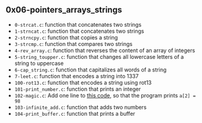 ## 0x06-pointers_arrays_strings

- `0-strcat.c`:  function that concatenates two strings
- `1-strncat.c`: function that concatenates two strings
- `2-strncpy.c`: function that copies a string
- `3-strcmp.c`: function that compares two strings
- `4-rev_array.c`: function that reverses the content of an array of integers
- `5-string_toupper.c`: function that changes all lowercase letters of a string to uppercase
- `6-cap_string.c`: function that capitalizes all words of a string
- `7-leet.c`: function that encodes a string into 1337
- `100-rot13.c`: function that encodes a string using rot13
- `101-print_number.c`: function that prints an integer
- `102-magic.c`: Add one line to [this code](https://github.com/alx-tools/make_magic_happen/blob/master/magic.c), so that the program prints `a[2] = 98`
- `103-infinite_add.c`: function that adds two numbers
- `104-print_buffer.c`: function that prints a buffer

